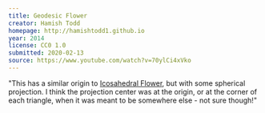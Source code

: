 ```yaml
---
title: Geodesic Flower
creator: Hamish Todd
homepage: http://hamishtodd1.github.io
year: 2014
license: CC0 1.0
submitted: 2020-02-13
source: https://www.youtube.com/watch?v=70ylCi4xVko
---
```


"This has a similar origin to [Icosahedral Flower](/icosahedral-flower/), but with some spherical projection. I think the projection center was at the origin, or at the corner of each triangle, when it was meant to be somewhere else - not sure though!"
